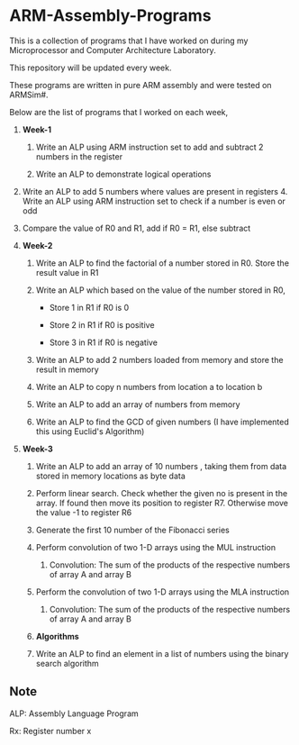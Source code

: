 # ARM-Assembly-Programs

This is a collection of programs that I have worked on during my Microprocessor and Computer Architecture Laboratory.

This repository will be updated every week.

These programs are written in pure ARM assembly and were tested on ARMSim#.

Below are the list of programs that I worked on each week,

1. **Week-1**

   1. Write an ALP using ARM instruction set to add and subtract 2 numbers in the register

   2. Write an ALP to demonstrate logical operations
3. Write an ALP to add 5 numbers where values are present in registers
   4. Write an ALP using ARM instruction set to check if a number is even or odd
5. Compare the value of R0 and R1, add if R0 = R1, else subtract
   



2. **Week-2**


      1. Write an ALP to find the factorial of a number stored in R0. Store the result value in R1

      2. Write an ALP which based on the value of the number stored in R0,

         * Store 1 in R1 if R0 is 0

         * Store 2 in R1 if R0 is positive

         * Store 3 in R1 if R0 is negative

      3. Write an ALP to add 2 numbers loaded from memory and store the result in memory

      4. Write an ALP to copy n numbers from location a to location b

      5. Write an ALP to add an array of numbers from memory

      6. Write an ALP to find the GCD of given numbers (I have implemented this using Euclid's Algorithm)




3. **Week-3**
   1. Write an ALP to add an array of 10 numbers , taking them from data stored in memory locations as byte data
   2. Perform linear search. Check whether the given no is present in the array. If found then move its position to register R7. Otherwise move the value -1 to register R6
   3. Generate the first 10 number of the Fibonacci series
   4. Perform convolution of two 1-D arrays using the MUL instruction
      1. Convolution: The sum of the products of the respective numbers of array A and array B
   5. Perform the convolution of two 1-D arrays using the MLA instruction
      1. Convolution: The sum of the products of the respective numbers of array A and array B


   1. **Algorithms**
   1. Write an ALP to find an element in a list of numbers using the binary search algorithm

## Note

ALP: Assembly Language Program

Rx: Register number x
